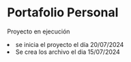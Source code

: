 <h1>Portafolio Personal</h1>
<p>Proyecto en ejecución</p>
<li>se inicia el proyecto el día 20/07/2024</li>
<li>Se crea los archivo el dia 15/07/2024 </li>

